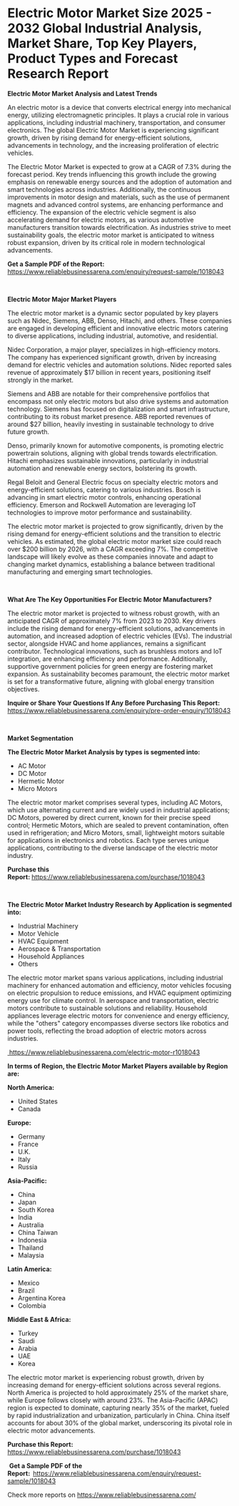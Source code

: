 <p><h1>Electric Motor Market Size 2025 - 2032 Global Industrial Analysis, Market Share, Top Key Players, Product Types and Forecast Research Report</h1></p><p><strong>Electric Motor Market Analysis and Latest Trends</strong></p>
<p><p>An electric motor is a device that converts electrical energy into mechanical energy, utilizing electromagnetic principles. It plays a crucial role in various applications, including industrial machinery, transportation, and consumer electronics. The global Electric Motor Market is experiencing significant growth, driven by rising demand for energy-efficient solutions, advancements in technology, and the increasing proliferation of electric vehicles.</p><p>The Electric Motor Market is expected to grow at a CAGR of 7.3% during the forecast period. Key trends influencing this growth include the growing emphasis on renewable energy sources and the adoption of automation and smart technologies across industries. Additionally, the continuous improvements in motor design and materials, such as the use of permanent magnets and advanced control systems, are enhancing performance and efficiency. The expansion of the electric vehicle segment is also accelerating demand for electric motors, as various automotive manufacturers transition towards electrification. As industries strive to meet sustainability goals, the electric motor market is anticipated to witness robust expansion, driven by its critical role in modern technological advancements.</p></p>
<p><strong>Get a Sample PDF of the Report:&nbsp;</strong> <a href="https://www.reliablebusinessarena.com/enquiry/request-sample/1018043?utm_campaign=2042&utm_medium=2&utm_source=Github&utm_content=ia&utm_term=11042025&utm_id=electric-motor">https://www.reliablebusinessarena.com/enquiry/request-sample/1018043</a></p>
<p>&nbsp;</p>
<p><strong>Electric Motor Major Market Players</strong></p>
<p><p>The electric motor market is a dynamic sector populated by key players such as Nidec, Siemens, ABB, Denso, Hitachi, and others. These companies are engaged in developing efficient and innovative electric motors catering to diverse applications, including industrial, automotive, and residential.</p><p>Nidec Corporation, a major player, specializes in high-efficiency motors. The company has experienced significant growth, driven by increasing demand for electric vehicles and automation solutions. Nidec reported sales revenue of approximately $17 billion in recent years, positioning itself strongly in the market.</p><p>Siemens and ABB are notable for their comprehensive portfolios that encompass not only electric motors but also drive systems and automation technology. Siemens has focused on digitalization and smart infrastructure, contributing to its robust market presence. ABB reported revenues of around $27 billion, heavily investing in sustainable technology to drive future growth.</p><p>Denso, primarily known for automotive components, is promoting electric powertrain solutions, aligning with global trends towards electrification. Hitachi emphasizes sustainable innovations, particularly in industrial automation and renewable energy sectors, bolstering its growth.</p><p>Regal Beloit and General Electric focus on specialty electric motors and energy-efficient solutions, catering to various industries. Bosch is advancing in smart electric motor controls, enhancing operational efficiency. Emerson and Rockwell Automation are leveraging IoT technologies to improve motor performance and sustainability.</p><p>The electric motor market is projected to grow significantly, driven by the rising demand for energy-efficient solutions and the transition to electric vehicles. As estimated, the global electric motor market size could reach over $200 billion by 2026, with a CAGR exceeding 7%. The competitive landscape will likely evolve as these companies innovate and adapt to changing market dynamics, establishing a balance between traditional manufacturing and emerging smart technologies.</p></p>
<p>&nbsp;</p>
<p><strong>What Are The Key Opportunities For Electric Motor Manufacturers?</strong></p>
<p><p>The electric motor market is projected to witness robust growth, with an anticipated CAGR of approximately 7% from 2023 to 2030. Key drivers include the rising demand for energy-efficient solutions, advancements in automation, and increased adoption of electric vehicles (EVs). The industrial sector, alongside HVAC and home appliances, remains a significant contributor. Technological innovations, such as brushless motors and IoT integration, are enhancing efficiency and performance. Additionally, supportive government policies for green energy are fostering market expansion. As sustainability becomes paramount, the electric motor market is set for a transformative future, aligning with global energy transition objectives.</p></p>
<p><strong>Inquire or Share Your Questions If Any Before Purchasing This Report:</strong> <a href="https://www.reliablebusinessarena.com/enquiry/pre-order-enquiry/1018043?utm_campaign=2042&utm_medium=2&utm_source=Github&utm_content=ia&utm_term=11042025&utm_id=electric-motor">https://www.reliablebusinessarena.com/enquiry/pre-order-enquiry/1018043</a></p>
<p>&nbsp;</p>
<p><strong>Market Segmentation</strong></p>
<p><strong>The Electric Motor Market Analysis by types is segmented into:</strong></p>
<p><ul><li>AC Motor</li><li>DC Motor</li><li>Hermetic Motor</li><li>Micro Motors</li></ul></p>
<p><p>The electric motor market comprises several types, including AC Motors, which use alternating current and are widely used in industrial applications; DC Motors, powered by direct current, known for their precise speed control; Hermetic Motors, which are sealed to prevent contamination, often used in refrigeration; and Micro Motors, small, lightweight motors suitable for applications in electronics and robotics. Each type serves unique applications, contributing to the diverse landscape of the electric motor industry.</p></p>
<p><strong>Purchase this Report:&nbsp;</strong><a href="https://www.reliablebusinessarena.com/purchase/1018043?utm_campaign=2042&utm_medium=2&utm_source=Github&utm_content=ia&utm_term=11042025&utm_id=electric-motor">https://www.reliablebusinessarena.com/purchase/1018043</a></p>
<p>&nbsp;</p>
<p><strong>The Electric Motor Market Industry Research by Application is segmented into:</strong></p>
<p><ul><li>Industrial Machinery</li><li>Motor Vehicle</li><li>HVAC Equipment</li><li>Aerospace & Transportation</li><li>Household Appliances</li><li>Others</li></ul></p>
<p><p>The electric motor market spans various applications, including industrial machinery for enhanced automation and efficiency, motor vehicles focusing on electric propulsion to reduce emissions, and HVAC equipment optimizing energy use for climate control. In aerospace and transportation, electric motors contribute to sustainable solutions and reliability. Household appliances leverage electric motors for convenience and energy efficiency, while the "others" category encompasses diverse sectors like robotics and power tools, reflecting the broad adoption of electric motors across industries.</p></p>
<p><a href="https://www.reliablebusinessarena.com/electric-motor-r1018043?utm_campaign=2042&utm_medium=2&utm_source=Github&utm_content=ia&utm_term=11042025&utm_id=electric-motor">&nbsp;https://www.reliablebusinessarena.com/electric-motor-r1018043</a></p>
<p><strong>In terms of Region, the Electric Motor Market Players available by Region are:</strong></p>
<p>
    <p> <strong> North America: </strong>
        <ul>
            <li>United States</li>
            <li>Canada</li>
        </ul>
        </p> 
    <p> <strong> Europe: </strong>
        <ul>
            <li>Germany</li>
            <li>France</li>
            <li>U.K.</li>
            <li>Italy</li>
            <li>Russia</li>
        </ul>
        </p> 
    <p> <strong> Asia-Pacific: </strong>
        <ul>
            <li>China</li>
            <li>Japan</li>
            <li>South Korea</li>
            <li>India</li>
            <li>Australia</li>
            <li>China Taiwan</li>
            <li>Indonesia</li>
            <li>Thailand</li>
            <li>Malaysia</li>
        </ul>
        </p> 
    <p> <strong> Latin America: </strong>
        <ul>
            <li>Mexico</li>
            <li>Brazil</li>
            <li>Argentina Korea</li>
            <li>Colombia</li>
        </ul>
        </p> 
    <p> <strong> Middle East & Africa: </strong>
        <ul>
            <li>Turkey</li>
            <li>Saudi</li>
            <li>Arabia</li>
            <li>UAE</li>
            <li>Korea</li>
        </ul>
    </p>
    </p>
<p><p>The electric motor market is experiencing robust growth, driven by increasing demand for energy-efficient solutions across several regions. North America is projected to hold approximately 25% of the market share, while Europe follows closely with around 23%. The Asia-Pacific (APAC) region is expected to dominate, capturing nearly 35% of the market, fueled by rapid industrialization and urbanization, particularly in China. China itself accounts for about 30% of the global market, underscoring its pivotal role in electric motor advancements.</p></p>
<p><strong>Purchase this Report: </strong><a href="https://www.reliablebusinessarena.com/purchase/1018043?utm_campaign=2042&utm_medium=2&utm_source=Github&utm_content=ia&utm_term=11042025&utm_id=electric-motor">https://www.reliablebusinessarena.com/purchase/1018043</a></p>
<p>&nbsp;<strong>Get a Sample PDF of the Report:&nbsp;&nbsp;</strong><a href="https://www.reliablebusinessarena.com/enquiry/request-sample/1018043?utm_campaign=2042&utm_medium=2&utm_source=Github&utm_content=ia&utm_term=11042025&utm_id=electric-motor">https://www.reliablebusinessarena.com/enquiry/request-sample/1018043</a></p>
<p><strong></strong></p>
<p>Check more reports on <a href="https://www.reliablebusinessarena.com/?utm_campaign=2042&utm_medium=2&utm_source=Github&utm_content=ia&utm_term=11042025&utm_id=electric-motor">https://www.reliablebusinessarena.com/</a></p>